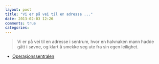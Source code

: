 ```yaml
---
layout: post
title: "Vi er på vei til en adresse ..."
date: 2013-02-03 12:26
comments: true
categories: 
---
```

> Vi er på vei til en adresse i sentrum, hvor en halvnaken mann hadde gått i søvne, og klart å smekke seg ute fra sin egen leilighet.
- [Operasjonssentralen](https://www.twitter.com/oslopolitiops/statuses/297984395200036864)
